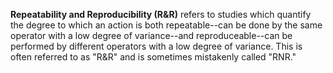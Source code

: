 **Repeatability and Reproducibility (R&R)** refers to studies which quantify the degree to which an action is both repeatable--can be done by the same operator with a low degree of variance--and reproduceable--can be performed by different operators with a low degree of variance. This is often referred to as "R&R" and is sometimes mistakenly called "RNR."